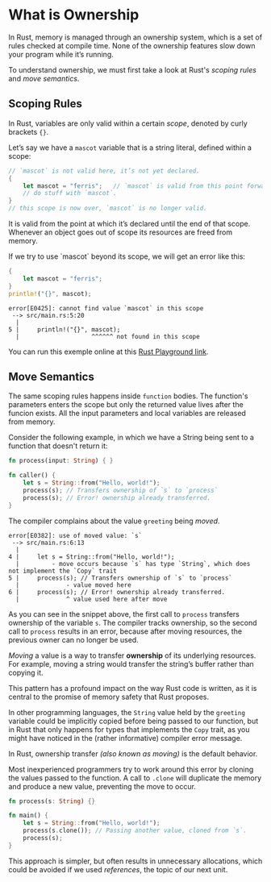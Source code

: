 # What is Ownership

In Rust, memory is managed through an ownership system, which is a set of rules checked at compile
time. None of the ownership features slow down your program while it’s running.

To understand ownership, we must first take a look at Rust's *scoping rules* and *move semantics*.

## Scoping Rules

In Rust, variables are only valid within a certain *scope*, denoted by curly brackets `{}`.

Let’s say we have a `mascot` variable that is a string literal, defined within a scope:

```rust
// `mascot` is not valid here, it’s not yet declared.
{
    let mascot = "ferris";   // `mascot` is valid from this point forward.
    // do stuff with `mascot`.
}
// this scope is now over, `mascot` is no longer valid.
```

It is valid from the point at which it’s declared until the end of that scope. Whenever an object
goes out of scope its resources are freed from memory.

If we try to use \`mascot\` beyond its scope, we will get an error like this:

```rust
{
    let mascot = "ferris";
}
println!("{}", mascot);
```

    error[E0425]: cannot find value `mascot` in this scope
     --> src/main.rs:5:20
      |
    5 |     println!("{}", mascot);
      |                    ^^^^^^ not found in this scope

You can run this exemple online at this [Rust Playground link](https://play.rust-lang.org/?version=stable&mode=debug&edition=2018&gist=1fc552675319bd4a6954339519513f6e).

## Move Semantics

The same scoping rules happens inside `function` bodies. The function's parameters enters the scope
but only the returned value lives after the funcion exists. All the input parameters and local
variables are released from memory.

Consider the following example, in which we have a String being sent to a function that doesn't
return it:

```rust
fn process(input: String) { }

fn caller() {
    let s = String::from("Hello, world!");
    process(s); // Transfers ownership of `s` to `process`
    process(s); // Error! ownership already transferred.
}
```

The compiler complains about the value `greeting` being *moved*.

    error[E0382]: use of moved value: `s`
     --> src/main.rs:6:13
      |
    4 |     let s = String::from("Hello, world!");
      |         - move occurs because `s` has type `String`, which does not implement the `Copy` trait
    5 |     process(s); // Transfers ownership of `s` to `process`
      |             - value moved here
    6 |     process(s); // Error! ownership already transferred.
      |             ^ value used here after move

As you can see in the snippet above, the first call to `process` transfers ownership of the variable
`s`. The compiler tracks ownership, so the second call to `process` results in an error, because
after moving resources, the previous owner can no longer be used.

*Moving* a value is a way to transfer **ownership** of its underlying resources. For example, moving
a string would transfer the string’s buffer rather than copying it.

This pattern has a profound impact on the way Rust code is written, as it is central to the promise
of memory safety that Rust proposes.

In other programming languages, the `String` value held by the `greeting` variable could be
implicitly copied before being passed to our function, but in Rust that only happens for types that
implements the `Copy` trait, as you might have noticed in the (rather informative) compiler error
message.

In Rust, ownership transfer *(also known as moving)* is the default behavior.

Most inexperienced programmers try to work around this error by cloning the values passed to the
function. A call to `.clone` will duplicate the memory and produce a new value, preventing the move
to occur.

```rust
fn process(s: String) {}

fn main() {
    let s = String::from("Hello, world!");
    process(s.clone()); // Passing another value, cloned from `s`.
    process(s);
}
```

This approach is simpler, but often results in unnecessary allocations, which could be avoided if we
used *references*, the topic of our next unit.
